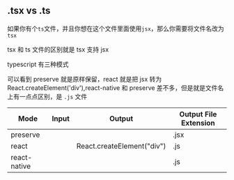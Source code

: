 ## .tsx vs .ts

如果你有个`ts`文件，并且你想在这个文件里面使用`jsx`，那么你需要将文件名改为 `tsx`

tsx 和 ts 文件的区别就是 tsx 支持 jsx

typescript 有三种模式

可以看到 preserve 就是原样保留，react 就是把 jsx 转为 React.createElement('div'),react-native 和 preserve 差不多，但是就是文件名上有一点点区别，是 `.js` 文件

| Mode         | Input   | Output                     | Output File Extension |
| ------------ | ------- | -------------------------- | --------------------- |
| preserve     | <div /> | <div />                    | .jsx                  |
| react        | <div /> | React.createElement("div") | .js                   |
| react-native | <div /> | <div />                    | .js                   |

